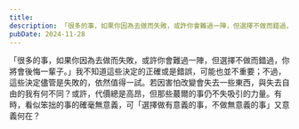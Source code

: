 ```yaml
---
title: 
description: 「很多的事，如果你因為去做而失敗，或許你會難過一陣，但選擇不做而錯過，你將會後悔一輩子。」我不知道這些決定的正確或是錯誤……
pubDate: 2024-11-28
---
```


「很多的事，如果你因為去做而失敗，或許你會難過一陣，但選擇不做而錯過，你將會後悔一輩子。」我不知道這些決定的正確或是錯誤，可能也並不重要；不過，這些決定儘管是失敗的，依然值得一試。若因害怕改變會失去一些東西，與失去自由的我有何不同？或許，代價總是高昂，但那些蕞爾的事仍不失吸引的力量。有時，看似笨拙的事的確毫無意義，可「選擇做有意義的事，不做無意義的事」又意義何在？
